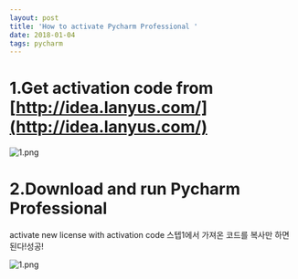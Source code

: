 ```yaml
---
layout: post
title: 'How to activate Pycharm Professional '
date: 2018-01-04
tags: pycharm
---
```

# 1.Get activation code from [http://idea.lanyus.com/](http://idea.lanyus.com/)
![1.png](http://user-image.logdown.io/user/42937/blog/39533/post/4717247/TkmEIwjHQqyNdvhMnzue_1.png)
# 2.Download and run Pycharm Professional
activate new license with activation code
스텝1에서 가져온 코드를 복사만 하면 된다!성공!

![1.png](http://user-image.logdown.io/user/42937/blog/39533/post/4717247/Re0tAhphTT2FemUUv6xg_1.png)
